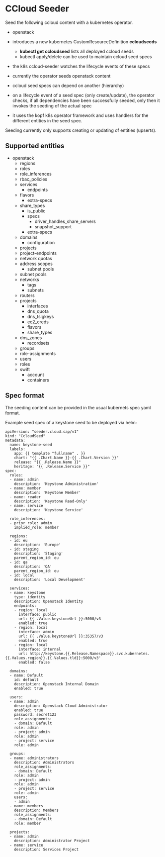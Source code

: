 # CCloud Seeder

Seed the following ccloud content with a kubernetes operator.
- openstack

- introduces a new kubernetes CustomResourceDefinition **ccloudseeds**
    - **kubectl get ccloudseed** lists all deployed ccloud seeds
    - kubectl apply/delete can be used to maintain ccloud seed specs
- the k8s ccloud-seeder watches the lifecycle events of these specs
- currently the operator seeds openstack content
- ccloud seed specs can depend on another (hierarchy) 
- on a lifecycle event of a seed spec (only create/update), the operator checks,
  if all dependencies have been successfully seeded, only then it invokes the 
  seeding of the actual spec
- it uses the kopf k8s operator framework and uses handlers for the different entities
  in the seed spec.
  
Seeding currently only supports creating or updating of entities (upserts).  

## Supported entities

- openstack
    - regions
    - roles
    - role_inferences
    - rbac_policies
    - services
        - endpoints
    - flavors
        - extra-specs
    - share_types
        - is_public
        - specs
            - driver_handles_share_servers
            - snapshot_support
        - extra-specs
    - domains
        - configuration
    - projects
    - project-endpoints
    - network quotas
    - address scopes
        - subnet pools
    - subnet pools
    - networks
        - tags
        - subnets
    - routers
    - projects
        - interfaces
        - dns_quota
        - dns_tsigkeys
        - ec2_creds
        - flavors
        - share_types
    - dns_zones
        - recordsets
    - groups
    - role-assignments
    - users
    - roles
    - swift 
        - account
        - containers
       
    
## Spec format
    
The seeding content can be provided in the usual kubernets spec yaml format.  
    
Example seed spec of a keystone seed to be deployed via helm:
    
    apiVersion: "seeder.cloud.sap/v1"
    kind: "CcloudSeed"
    metadata:
      name: keystone-seed
      labels:
        app: {{ template "fullname" . }}
        chart: "{{ .Chart.Name }}-{{ .Chart.Version }}"
        release: "{{ .Release.Name }}"
        heritage: "{{ .Release.Service }}"
    spec:
      roles:
      - name: admin
        description: 'Keystone Administration'
      - name: member
        description: 'Keystone Member'
      - name: reader
        description: 'Keystone Read-Only'
      - name: service
        description: 'Keystone Service'
    
      role_inferences:
      - prior_role: admin
        implied_role: member
        
      regions:
      - id: eu
        description: 'Europe'
      - id: staging
        description: 'Staging'
        parent_region_id: eu
      - id: qa
        description: 'QA'
        parent_region_id: eu
      - id: local
        description: 'Local Development'
    
      services:
      - name: keystone
        type: identity
        description: Openstack Identity
        endpoints:
        - region: local
          interface: public
          url: {{ .Value.keystoneUrl }}:5000/v3
          enabled: true
        - region: local
          interface: admin
          url: {{ .Value.keystoneUrl }}:35357/v3
          enabled: true
        - region: local
          interface: internal
          url: http://keystone.{{.Release.Namespace}}.svc.kubernetes.{{.Values.region}}.{{.Values.tld}}:5000/v3'
          enabled: false
    
      domains:
      - name: Default
        id: default
        description: Openstack Internal Domain
        enabled: true
      
      users:
      - name: admin
        description: Openstack Cloud Administrator
        enabled: true
        password: secret123
        role_assignments:
        - domain: Default
        role: admin
        - project: admin
        role: admin
        - project: service
        role: admin

      groups:
      - name: administrators
        description: Administrators
        role_assignments:
        - domain: Default
        role: admin
        - project: admin
        role: admin
        - project: service
        role: admin
        users:
        - admin
      - name: members
        description: Members
        role_assignments:
        - domain: Default
        role: member
    
      projects:
      - name: admin
        description: Administrator Project
      - name: service
        description: Services Project
